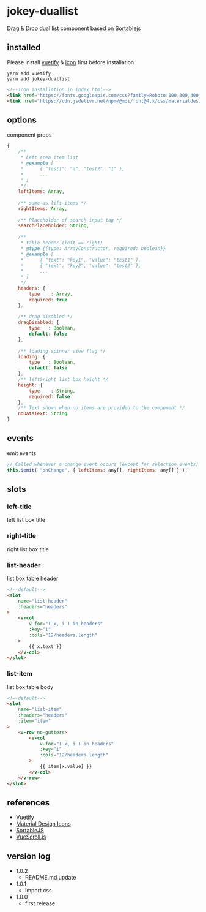 # jokey-duallist

Drag & Drop dual list component based on Sortablejs

## installed

Please install [vuetify](https://vuetifyjs.com/en/getting-started/installation/) & [icon](https://materialdesignicons.com/) first before installation
```commandline
yarn add vuetify
yarn add jokey-duallist
```
```html
<!--icon installation in index.html-->
<link href="https://fonts.googleapis.com/css?family=Roboto:100,300,400,500,700,900" rel="stylesheet">
<link href="https://cdn.jsdelivr.net/npm/@mdi/font@4.x/css/materialdesignicons.min.css" rel="stylesheet">
```

## options

component props

```javascript
{
    /**
     * Left area item list
     * @example [
     *      { "test1": "a", "test2": "1" },
     *      ...
     * ]
     */
    leftItems: Array,
        
    /** same as lift-items */
    rightItems: Array,
        
    /** Placeholder of search input tag */
    searchPlaceholder: String,
        
    /**
     * table header (left == right)
     * @type {{type: ArrayConstructor, required: boolean}}
     * @example [
     *      { "text": "key1", "value": "test1" },
     *      { "text": "key2", "value": "test2" },
     *      ...
     * ]
     */
    headers: {
        type    : Array,
        required: true
    },
    
    /** drag disabled */
    dragDisabled: {
        type   : Boolean,
        default: false
    },
    
    /** loading spinner view flag */
    loading: {
        type   : Boolean,
        default: false
    },
    /** left&right list box height */
    height: {
        type    : String,
        required: false
    },
    /** Text shown when no items are provided to the component */
    noDataText: String
}
```

## events

emit events

```javascript
// Called whenever a change event occurs (except for selection events)
this.$emit( "onChange", { leftItems: any[], rightItems: any[] } );
```

## slots

### left-title
left list box title

### right-title
right list box title

### list-header
list box table header
```html
<!--default-->
<slot
    name="list-header"
    :headers="headers"
>
    <v-col
        v-for="( x, i ) in headers"
        :key="i"
        :cols="12/headers.length"
    >
        {{ x.text }}
    </v-col>
</slot>
```

### list-item
list box table body
```html
<!--default-->
<slot
    name="list-item"
    :headers="headers"
    :item="item"
>
    <v-row no-gutters>
        <v-col
            v-for="( x, i ) in headers"
            :key="i"
            :cols="12/headers.length"
        >
            {{ item[x.value] }}
        </v-col>
    </v-row>
</slot>
```

## references
* [Vuetify](https://vuetifyjs.com/en/getting-started/installation/) 
* [Material Design Icons](https://materialdesignicons.com/)
* [SortableJS](https://github.com/SortableJS/Sortable)
* [VueScroll.js](https://vuescrolljs.yvescoding.org/)

## version log
* 1.0.2
    * README.md update
* 1.0.1
    * import css
* 1.0.0
    * first release
    
